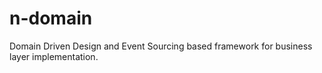# n-domain
Domain Driven Design and Event Sourcing based framework for business layer implementation.
